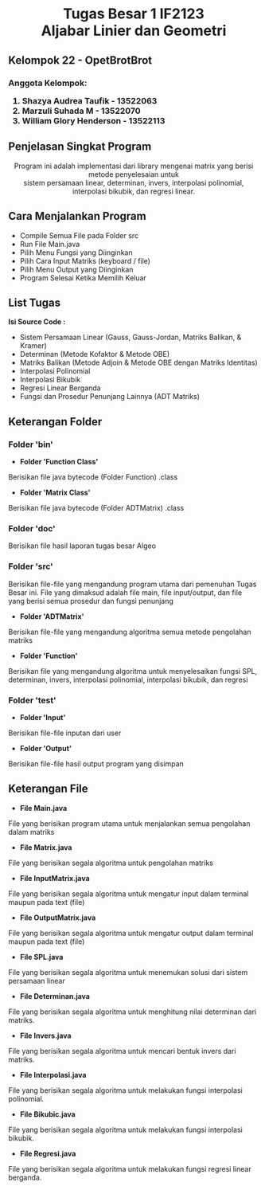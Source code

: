<h1> <center> Tugas Besar 1 IF2123 <br> 
Aljabar Linier dan Geometri </center> </h1>

<h2> <b> Kelompok 22 - OpetBrotBrot </b> </h2>
<h3> Anggota Kelompok: 
<ol> 
<li> Shazya Audrea Taufik - 13522063 
<li> Marzuli Suhada M  - 13522070
<li> William Glory Henderson - 13522113
</ol> </h3>

<h2> <b> Penjelasan Singkat Program </b> </h2>
<p> <center> Program ini adalah implementasi dari library mengenai matrix yang berisi metode penyelesaian untuk <br> sistem persamaan linear, determinan, invers, interpolasi polinomial, interpolasi bikubik, dan regresi linear. </center> <p> 

<h2> <b> Cara Menjalankan Program </b> </h2>
<ul> 
<li> Compile Semua File pada Folder src
<li> Run File Main.java 
<li> Pilih Menu Fungsi yang Diinginkan 
<li> Pilih Cara Input Matriks (keyboard / file)
<li> Pilih Menu Output yang Diinginkan
<li> Program Selesai Ketika Memilih Keluar
</ul>

<h2> <b> List Tugas </b> </h2>
<p> <b> Isi Source Code : </b> </p>
<ul>
<li> Sistem Persamaan Linear (Gauss, Gauss-Jordan, Matriks Balikan, & Kramer)
<li> Determinan (Metode Kofaktor & Metode OBE)
<li> Matriks Balikan (Metode Adjoin & Metode OBE dengan Matriks Identitas)
<li> Interpolasi Polinomial 
<li> Interpolasi Bikubik
<li> Regresi Linear Berganda
<li> Fungsi dan Prosedur Penunjang Lainnya (ADT Matriks)
</ul>

<h2> <b> Keterangan Folder </b> </h2>
<h3> <b> Folder 'bin' </b> </h3>
<ul> <li> <p> <b> Folder 'Function Class' </b> </p> </li> </ul>
<p> Berisikan file java bytecode (Folder Function) .class</p>
<ul> <li> <p> <b> Folder 'Matrix Class' </b> </p> </li> </ul>
<p> Berisikan file java bytecode (Folder ADTMatrix) .class </b>
<h3> <b> Folder 'doc' </b> </h3>
<p> Berisikan file hasil laporan tugas besar Algeo </p>
<h3> <b> Folder 'src' </b> </h3>
<p> Berisikan file-file yang mengandung program utama dari pemenuhan Tugas Besar ini. File yang dimaksud adalah file main, file input/output, dan file yang berisi semua prosedur dan fungsi penunjang </p>
<ul> <li> <p> <b> Folder 'ADTMatrix' </b> </p> </li> </ul>
<p> Berisikan file-file yang mengandung algoritma semua metode pengolahan matriks </p>
<ul> <li> <p> <b> Folder 'Function' </b> </p> </li> </ul>
<p> Berisikan file yang mengandung algoritma untuk menyelesaikan fungsi SPL, determinan, invers, interpolasi polinomial, interpolasi bikubik, dan regresi</b>
<h3> <b> Folder 'test' </b> </h3>
<ul> <li> <p> <b> Folder 'Input' </b> </p> </li> </ul>
<p> Berisikan file-file inputan dari user </p>
<ul> <li> <p> <b> Folder 'Output' </b> </p> </li> </ul>
<p> Berisikan file-file hasil output program yang disimpan </b>

<h2> <b> Keterangan File </b> </h2>
<ul> <li> <p> <b> File Main.java </b> </p> </li> </ul>
<p> File yang berisikan program utama untuk menjalankan semua pengolahan dalam matriks </p>
<ul> <li> <p> <b> File Matrix.java </b> </p> </li> </ul>
<p> File yang berisikan segala algoritma untuk pengolahan matriks </p>
<ul> <li> <p> <b> File InputMatrix.java </b> </p> </li> </ul>
<p> File yang berisikan segala algoritma untuk mengatur input dalam terminal maupun pada text (file) </p>
<ul> <li> <p> <b> File OutputMatrix.java </b> </p> </li> </ul>
<p> File yang berisikan segala algoritma untuk mengatur output dalam terminal maupun pada text (file) </p>
<ul> <li> <p> <b> File SPL.java </b> </p> </li> </ul>
<p> File yang berisikan segala algoritma untuk menemukan solusi dari sistem persamaan linear </p>
<ul> <li> <p> <b> File Determinan.java </b> </p> </li> </ul>
<p> File yang berisikan segala algoritma untuk menghitung nilai determinan dari matriks. </p>
<ul> <li> <p> <b> File Invers.java </b> </p> </li> </ul>
<p> File yang berisikan segala algoritma untuk mencari bentuk invers dari matriks. </p>
<ul> <li> <p> <b> File Interpolasi.java </b> </p> </li> </ul>
<p> File yang berisikan segala algoritma untuk melakukan fungsi interpolasi polinomial. </p>
<ul> <li> <p> <b> File Bikubic.java </b> </p> </li> </ul>
<p> File yang berisikan segala algoritma untuk melakukan fungsi interpolasi bikubik. </p>
<ul> <li> <p> <b> File Regresi.java </b> </p> </li> </ul>
<p> File yang berisikan segala algoritma untuk melakukan fungsi regresi linear berganda. </p>